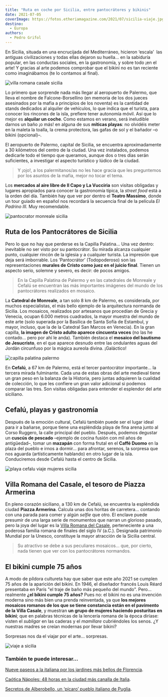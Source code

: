 ```yaml
---
title: "Ruta en coche por Sicilia, entre pantocrátores y bikinis"
date: 2021-07-05
coverImage: https://fotos.etheriamagazine.com/2021/07/sicilia-viaje.jpg
destino: 
  - Europa
authors: 
  - Pedro Grifol
---
```


En Sicilia, situada en una encrucijada del Mediterráneo, hicieron ‘escala’  las antiguas civilizaciones y todas ellas dejaron su huella… en la sabiduría popular, en las conductas sociales, en la gastronomía, y sobre todo ¡en el arte! Y gracias al arte podemos comprobar que el bikini no es tan reciente como imaginábamos (te lo contamos al final).

![villa romana casale sicilia](https://fotos.etheriamagazine.com/2018/07/Bikinis-en-la-Villa-Romana-del-Casale-viajes-mujeres-sicilia.jpg "Mosaicos de Villa Casale (Piazza Armerina, Sicilia). © Pedro Grifol")

Lo primero que sorprende nada más llegar al aeropuerto de Palermo, que lleva el nombre 
de Falcone-Borsellino (en memoria de los dos jueces asesinados por la mafia a principios 
de los noventa) es la cantidad de stands dedicados al alquiler de vehículos, lo que 
indica que el turista, para conocer los rincones de la isla, prefiere tener autonomía 
móvil. Así que lo mejor es **alquilar un coche**. Como estamos en verano, será 
ineludible darnos un baño ¡o más! en alguna de sus **míticas playas**: no olvidéis meter 
en la maleta la toalla, la crema protectora, las gafas de sol y el bañador –o bikini 
(opcional)–. 

El aeropuerto de Palermo, capital de Sicilia, se encuentra aproximadamente a 30 
kilómetros del centro de la ciudad. Una vez instalados, podemos dedicarle todo el tiempo 
que queramos, aunque dos o tres días serán suficientes, a investigar el aspecto 
turístico y lúdico de la ciudad. 

> Y ¡ojo!, a los palermitanos/as no les hace gracia que les preguntemos por los asuntos de 
> la mafia, mejor no tocar el tema. 

Los **mercados al aire libre de Il Capo y La Vucciria** son visitas obligadas y lugares 
apropiados para conocer la gastronomía típica, la _street food_ está a la orden del día. 
También hay que ver por dentro el **Teatro Massimo**, donde un tour guiado en español 
nos recordará la secuencia final de la película _El Padrino III._ Muy recomendable. 

![pantocrator monreale sicilia](https://fotos.etheriamagazine.com/2018/07/Monreale-El-pantocrator-de-la-catedral-viajes-mujeres-sicilia.jpg "Pantocrátor de la Catedral de Monreale (Sicilia). © Pedro Grifol")

## Ruta de los Pantocrátores de Sicilia

Pero lo que no hay que perderse es la Capilla Palatina… Una vez dentro: inevitable no 
ser visto por su pantocrátor. Su mirada alcanza cualquier punto, cualquier rincón de la 
iglesia y a cualquier turista. La impresión que deja será imborrable. Los ‘Pantocrátor’ 
(Todopoderoso) son las representaciones **murales de Cristo como juez en el juicio 
final**. Tienen un aspecto serio, solemne y severo, es decir: de pocos amigos. 

> En la Capilla Palatina de Palermo y en las catedrales de Monreale y Cefalú se encuentran 
> las más importantes imágenes del mundo de los pantocrátores realizados en mosaico. 

La **Catedral de Monreale**, a tan solo 8 km de Palermo, es considerada, por muchos 
especialistas, el más bello ejemplo de la arquitectura normanda de Sicilia. Los 
mosaicos, realizados por artesanos que procedían de Grecia y Venecia, ocupan 6.000 
metros cuadrados, la mayor muestra del mundo de este arte (solo superada por la Basílica 
de Santa Sofía de Estambul, y mayor, incluso, que la de la Catedral San Marcos en 
Venecia). En la gran capilla, **la imagen de Cristo adulto aparece cincuenta veces** (no 
las he contado… pero por ahí le anda). También destaca el **mosaico del bautismo de 
Jesucristo**, en el que aparece desnudo entre las ondulantes aguas del Jordán circunfuso 
por la mágica aureola divina. ¡Galáctico! 

![capilla palatina palermo](https://fotos.etheriamagazine.com/2018/07/Capilla-Palatina-de-Palermo-viajes-mujeres-sicilia.jpg "Mosaicos de la Capilla Palatina de Palermo. © Pedro Grifol")

En **Cefalú**, a 67 km de Palermo, está el tercer pantocrátor importante… la tercera 
mirada fulminante. Cada una de estas obras del arte medieval tiene un gran peso en la 
balanza de la Historia, pero juntas adquieren la cualidad de colección, lo que les 
confiere un gran valor adicional si podemos comparar las tres. Son visitas obligadas 
para entender el esplendor del arte siciliano. 

## Cefalú, playas y gastronomía

Después de la emoción cultural, Cefalú también puede ser el lugar ideal para ir a 
bañarse, porque tiene una espléndida playa de fina arena junto al Corso Ruggero, la 
calle principal del pueblo. Después, podemos degustar un **cuscús de pescado** –ejemplo 
de cocina fusión con mil años de antigüedad–, tomar un **mazapán** con forma frutal en 
el **Caffé Duomo** en la plaza del pueblo e irnos a dormir… para afrontar, serenos, la 
sorpresa que nos aguarda (artísticamente hablando) en otro lugar de la isla. 
Conduciremos desde Cefalú hasta el centro de Sicilia. 

![playa cefalu viaje mujeres sicilia](https://fotos.etheriamagazine.com/2018/07/Palaya-de-Cefalu-mujeres-viaje-sicilia.jpg "Playa de Cefalú (Sicilia). © Pedro Grifol")

## Villa Romana del Casale, el tesoro de Piazza Armerina

En pleno corazón siciliano, a 130 km de Cefalú, se encuentra la espléndida ciudad 
**Piazza Armerina**. Calcula unas dos horitas de carretera… contando con una parada para 
comer y algún _selfie_ que otro. El enclave puede presumir de una larga serie de 
monumentos que narran un glorioso pasado, pero la joya del lugar es la [Villa Romana del 
Casale](http://www.villaromanadelcasale.it), perteneciente a una poderosa familia romana 
de finales del siglo IV (a.C.). Designada patrimonio Mundial por la Unesco, constituye 
la mayor atracción de la Sicilia central. 

> Su atractivo se debe a sus peculiares mosaicos… que, por cierto, nada tienen que ver con 
> los pantocrátores normandos. 

## El bikini cumple 75 años

A modo de píldora cultureta hay que saber que este año 2021 se cumplen 75 años de la 
aparición del bikini. En 1946, el diseñador francés Louis Réard presentaba en París "el 
traje de baño más pequeño del mundo". Pero... realmente **¿el bikini cumple 75 años?** 
Pues no: el bikini no es una invención moderna sino más bien una prenda reinventada, ya 
que **los mejores mosaicos romanos de los que se tiene constancia están en el pavimento 
de la Villa Casale**, y muestran **un grupo de mujeres haciendo posturitas en bikini**; 
que en palabras técnicas de la lencería romana de la época diríase: visten el _subligar_ 
en las caderas y el _mamillare_ cubriéndoles los senos. ¿Y nuestras madres se creían 
modernas por llevar bikini? 

Sorpresas nos da el viajar por el arte… sorpresas. 

![viaje a sicilia](https://fotos.etheriamagazine.com/2021/07/sicilia-viaje.jpg "Sicilia.")

### También te puede interesar...

[Nueve paseos a la italiana por los jardines más bellos de 
Florencia](https://etheriamagazine.com/2021/05/21/paseos-por-los-jardines-mas-bellos-de-florencia/). 

[Caótica Nápoles: 48 horas en la ciudad más canalla de 
Italia](https://etheriamagazine.com/2020/09/04/que-ver-en-napoles-en-fin-de-semana/). 

[Secretos de Alberobello, un ‘pícaro’ pueblo italiano de 
Puglia](https://etheriamagazine.com/2019/04/15/que-ver-alberobello-italia-unesco/).
